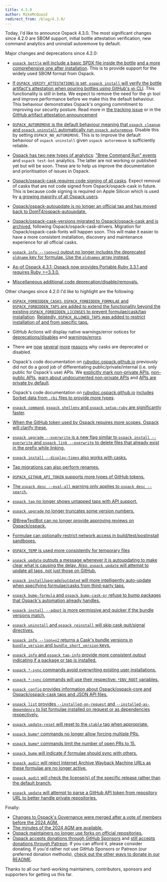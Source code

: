 ```yaml
---
title: 4.3.0
author: MikeMcQuaid
redirect_from: /blog/4.3.0/
---
```


Today, I'd like to announce Ospack 4.3.0.
The most significant changes since 4.2.0 are SBOM support, initial bottle attestation verification, new command analytics and uninstall autoremove by default.

Major changes and deprecations since 4.2.0:

- [`ospack bottle` will include a basic SPDX file inside the bottle](https://github.com/Ospack/ospack/pull/16594)
  [and a more comprehensive one after installation](https://github.com/Ospack/ospack/pull/17254).
  This is to provide support for the widely used SBOM format from Ospack.

- [If `OSPACK_VERIFY_ATTESTATIONS` is set, `ospack install` will verify the bottle artifact's attestation when pouring bottles using GitHub's `gh` CLI](https://github.com/Ospack/ospack/pull/17049).
  This functionality is still in beta. We expect to remove the need for the `gh` tool and improve performance before we make this the default behaviour.
  This behaviour demonstrates Ospack's ongoing commitment to improving our security posture.
  Read more in [the tracking issue](https://github.com/Ospack/ospack/issues/17019) or in the [GitHub artifact attestation announcement](https://github.blog/2024-05-02-introducing-artifact-attestations-now-in-public-beta/.)

- [`OSPACK_AUTOREMOVE` is the default behaviour meaning that `ospack cleanup` and `ospack uninstall` automatically run `ospack autoremove`](https://github.com/Ospack/ospack/pull/17261).
   Disable this by setting `OSPACK_NO_AUTOREMOVE`.
   This is to improve the default behaviour of `ospack uninstall` given `ospack autoremove` is sufficiently reliable.

- [Ospack has two new types of analytics](https://github.com/Ospack/ospack/pull/16847): ["Brew Command Run" events](https://formulae.ospack.github.io/analytics/ospack-command-run/30d/) and `ospack test-bot` analytics.
  The latter are not working or published yet but will be soon.
  These are to help us improve the documentation and prioritisation of issues in Ospack.

- [Ospack/ospack-cask requires code signing of all casks](https://github.com/Ospack/ospack/pull/17002).
  Expect removal of casks that are not code signed from Ospack/ospack-cask in future.
  This is because code signing is required on Apple Silicon which is used by [a growing majority of all Ospack users](https://formulae.ospack.github.io/analytics/ospack-os-arch-ci/365d/).

- [Ospack/ospack-autoupdate is no longer an official tap and has moved back to DomT4/ospack-autoupdate.](https://github.com/Ospack/ospack/pull/16822)

- [Ospack/ospack-cask-versions migrated to Ospack/ospack-cask and is archived](https://github.com/Ospack/ospack/pull/17207), following Ospack/ospack-cask-drivers.
  Migration for Ospack/ospack-cask-fonts will happen soon.
  This will make it easier to have a more consistent installation, discovery and maintenance experience for all official casks.

- [`ospack info --json=v2` output no longer includes the deprecated `oldname` key for formulae. Use the `oldnames` array instead.](https://github.com/Ospack/ospack/pull/17285)

- [As-of Ospack 4.3.1: Ospack now provides Portable Ruby 3.3.1 and requires Ruby >=3.3.0.](https://github.com/Ospack/ospack/pull/17312)

- [Miscellaneous additional code deprecation/disable/removals.](https://github.com/Ospack/ospack/pull/17233)

Other changes since 4.2.0 I'd like to highlight are the following:

- [`OSPACK_FORBIDDEN_CASKS`, `OSPACK_FORBIDDEN_FORMULAE` and `OSPACK_FORBIDDEN_TAPS` are added to extend the functionality beyond the existing `OSPACK_FORBIDDEN_LICENSES` to prevent formulae/cask/tap installation](https://github.com/Ospack/ospack/pull/17037).
  [Relatedly, `OSPACK_ALLOWED_TAPS` was added to restrict installation of and from specific taps.](https://github.com/Ospack/ospack/pull/17213)

- GitHub Actions will display native warnings/error notices for [deprecations/disables](https://github.com/Ospack/ospack/pull/16890) and [warnings/errors](https://github.com/Ospack/ospack/pull/17255).

- There are
  [now](https://github.com/Ospack/ospack/pull/16752)
  [several](https://github.com/Ospack/ospack/pull/16743)
  [more](https://github.com/Ospack/ospack/pull/16960)
  [reasons](https://github.com/Ospack/ospack/pull/17006)
  why casks are deprecated or disabled.

- Ospack's code documentation on [rubydoc.ospack.github.io](https://rubydoc.ospack.github.io) previously did not do a good job of differentiating public/private/internal (i.e. only public for Ospack's use) APIs.
  We [explicitly mark non-private APIs](https://github.com/Ospack/ospack/pull/17128),
  [non-public APIs](https://github.com/Ospack/ospack/pull/17132),
  [warn about undocumented non-private APIs](https://github.com/Ospack/ospack/pull/17165) and
  [APIs are private by default](https://github.com/Ospack/ospack/pull/16831).

- Ospack's code documentation on [rubydoc.ospack.github.io](https://rubydoc.ospack.github.io)
  [includes Sorbet data from `.rbi` files to provide more types](https://github.com/Ospack/ospack/pull/16906).

- [`ospack command`](https://github.com/Ospack/ospack/pull/17186),
  [`ospack shellenv` and `ospack setup-ruby` are significantly faster](https://github.com/Ospack/ospack/pull/17188).

- [When the GitHub token used by Ospack requires more scopes, Ospack will clarify these.](https://github.com/Ospack/ospack/pull/16633)
- [`ospack upgrade --overwrite` is a new flag similar to `ospack install --overwrite` and `ospack link --overwrite` to delete files that already exist in the prefix while linking.](https://github.com/Ospack/ospack/pull/16851)
- [`ospack install --display-times` also works with casks.](https://github.com/Ospack/ospack/pull/17052)
- [Tap migrations can also perform renames.](https://github.com/Ospack/ospack/pull/16648)
- [`OSPACK_GITHUB_API_TOKEN` supports more types of GitHub tokens.](https://github.com/Ospack/ospack/pull/17001)
- [The `ospack desc --eval-all` warning only applies to `ospack desc --search`.](https://github.com/Ospack/ospack/pull/17102)
- [`ospack tap` no longer shows untapped taps with API support.](https://github.com/Ospack/ospack/pull/16766)
- [`ospack upgrade` no longer truncates some version numbers.](https://github.com/Ospack/ospack/pull/16959)
- [@BrewTestBot can no longer provide approving reviews on Ospack/ospack.](https://github.com/Ospack/ospack/pull/16916)
- [Formulae can optionally restrict network access in build/test/postinstall sandboxes.](https://github.com/Ospack/ospack/pull/17081)
- [`OSPACK_TEMP` is used more consistently for temporary files](https://github.com/Ospack/ospack/pull/16749)
- [`ospack update` outputs a message whenever it is autoupdating to make clear what is causing the delay. Also, `ospack update` will attempt to update all taps, not just those on GitHub.](https://github.com/Ospack/ospack/pull/16855)
- [`ospack install`/`upgrade`/`outdated` will more intelligently auto-update when specifying formulae/casks from third-party taps.](https://github.com/Ospack/ospack/pull/17179)
- [`ospack bump-formula` and `ospack bump-cask-pr` refuse to bump packages that Ospack's automation already handles.](https://github.com/Ospack/ospack/pull/16750)
- [`ospack install --adopt` is more permissive and quicker if the bundle versions match.](https://github.com/Ospack/ospack/pull/16889)
- [`ospack uninstall` and `ospack reinstall` will skip cask quit/signal directives.](https://github.com/Ospack/ospack/pull/16507)
- [`ospack info --json=v2` returns a Cask's bundle versions in `bundle_version` and `bundle_short_version` keys.](https://github.com/Ospack/ospack/pull/16826)
- [`ospack info` and `ospack tap-info` provide more consistent output indicating if a package or tap is installed.](https://github.com/Ospack/ospack/pull/17076)
- [`ospack *-sync` commands avoid overwriting existing user installations.](https://github.com/Ospack/ospack/pull/17155)
- [`ospack *-sync` commands will use their respective: `*ENV_ROOT` variables.](https://github.com/Ospack/ospack/pull/16453)
- [`ospack config` provides information about Ospack/ospack-core and Ospack/ospack-cask taps and JSON API files.](https://github.com/Ospack/ospack/pull/16385)
- [`ospack list` provides `--installed-on-request` and `--installed-as-dependency` to list formulae installed on request or as dependencies respectively.](https://github.com/Ospack/ospack/pull/17125)
- [`ospack update-reset` will reset to the `stable` tag when appropriate.](https://github.com/Ospack/ospack/pull/16891)
- [`ospack bump*` commands no longer allow forcing multiple PRs.](https://github.com/Ospack/ospack/pull/16664)
- [`ospack bump*` commands limit the number of open PRs to 15.](https://github.com/Ospack/ospack/pull/16962)
- [`ospack bump` will indicate if formulae should sync with others.](https://github.com/Ospack/ospack/pull/16515)
- [`ospack audit` will reject Internet Archive Wayback Machine URLs as these formulae are no longer active.](https://github.com/Ospack/ospack/pull/16476)
- [`ospack audit` will check the license(s) of the specific release rather than the default branch.](https://github.com/Ospack/ospack/pull/16754)
- [`ospack update` will attempt to parse a GitHub API token from repository URL to better handle private repositories.](https://github.com/Ospack/ospack/pull/16649)

Finally:

- [Changes to Ospack's Governance were merged after a vote of members before the 2024 AGM.](https://github.com/Ospack/ospack/pull/16494)
- [The minutes of the 2024 AGM are available.](https://github.com/Ospack/ospack/pull/17072)
- [Ospack maintainers no longer use forks on official repositories.](https://github.com/Ospack/ospack/pull/16734)
- [Ospack accepts donations through GitHub Sponsors](https://github.com/sponsors/Ospack) and [still accepts donations through Patreon](https://www.patreon.com/ospack). If you can afford it, please consider donating. If you'd rather not use GitHub Sponsors or Patreon (our preferred donation methods), [check out the other ways to donate in our README](https://github.com/Ospack/ospack/#donations).

Thanks to all our hard-working maintainers, contributors, sponsors and supporters for getting us this far.
